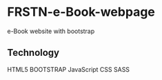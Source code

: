 <h1>FRSTN-e-Book-webpage</h1>
<p>e-Book website with bootstrap </p>
<h2>Technology</h2>
<p>HTML5 BOOTSTRAP JavaScript CSS SASS</p>

<img src="/images/gf.gif" alt="">